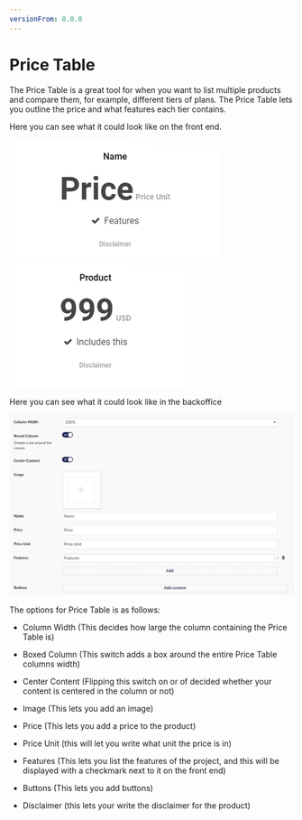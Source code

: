 ```yaml
---
versionFrom: 8.0.0
---
```


# Price Table

The Price Table is a great tool for when you want to list multiple products and compare them, for example, different tiers of plans. The Price Table lets you outline the price and what features each tier contains.

Here you can see what it could look like on the front end.

![Price Table](images/Price-Table-frontend1.png) ![Price Table](images/Price-Table-frontend2.png)

Here you can see what it could look like in the backoffice

![Price Table](images/Price-Table-backoffice.png)

The options for Price Table is as follows:

- Column Width (This decides how large the column containing the Price Table is)

- Boxed Column (This switch adds a box around the entire Price Table columns width)

- Center Content (Flipping this switch on or of decided whether your content is centered in the column or not)

- Image (This lets you add an image)

- Price (This lets you add a price to the product)

- Price Unit (this will let you write what unit the price is in)

- Features (This lets you list the features of the project, and this will be displayed with a checkmark next to it on the front end)

- Buttons (This lets you add buttons)

- Disclaimer (this lets your write the disclaimer for the product)
